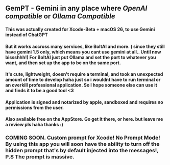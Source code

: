 ## GemPT - Gemini in any place where *OpenAI compatible* or *Ollama Compatible* 
#### This was actually created for Xcode-Beta + macOS 26, to use Gemini instead of ChatGPT
#### But it works accross many services, like BoltAI and more. ( since they still have gemini 1.5 only, which means you cant use gemini at all.. Until now bissshhh!) For BoltAI just put Ollama and set the port to whatever you want, and then set up the app to be on the same port. 
#### It's cute, lightweight, doesn't require a terminal, and took an unexpected amount of time to develop haha just so i wouldnt have to run terminal or an overkill professional application. So I hope someone else can use it and finds it to be a good tool <3 
#### Application is signed and notarized by apple, sandboxed and requires no permissions from the user.
#### Also available free on the AppStore. Go get it there, or here. but leave me a review pls haha thanks :)

### COMING SOON. Custom prompt for Xcode! No Prompt Mode! By using this app you will soon have the ability to turn off the hidden prompt that's by default injected into the messages!, P.S The prompt is massive. 
